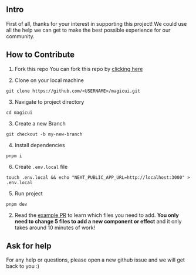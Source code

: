 ## Intro

First of all, thanks for your interest in supporting this project! We could use all the help we can get to make the best possible experience for our community.

## How to Contribute

1. Fork this repo
   You can fork this repo by [clicking here](https://github.com/magicuidesign/magicui/fork)

2. Clone on your local machine

```
git clone https://github.com/<USERNAME>/magicui.git
```

3. Navigate to project directory

```
cd magicui
```

3. Create a new Branch

```
git checkout -b my-new-branch
```

4. Install dependencies

```
pnpm i
```

6. Create `.env.local` file

```
touch .env.local && echo "NEXT_PUBLIC_APP_URL=http://localhost:3000" > .env.local
```

5. Run project

```
pnpm dev
```

2. Read the [example PR](https://github.com/magicuidesign/magicui/pull/12) to learn which files you need to add. **You only need to change 5 files to add a new component or effect** and it only takes around 10 minutes of work!

## Ask for help

For any help or questions, please open a new github issue and we will get back to you :)
